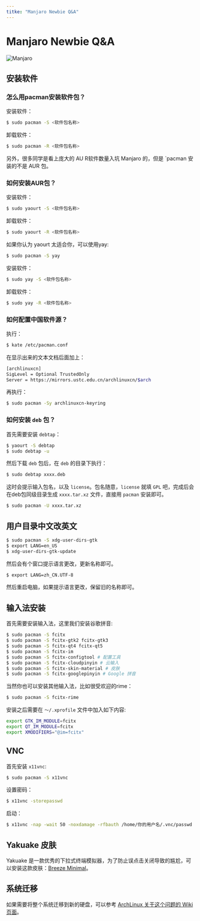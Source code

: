```yaml
---
titke: "Manjaro Newbie Q&A"
---
```

# Manjaro Newbie Q&A

![Manjaro](https://manjaro.org/img/bg10.jpg)

## 安装软件

### 怎么用pacman安装软件包？

安装软件：

```sh
$ sudo pacman -S <软件包名称>
```

卸载软件：

```sh
$ sudo pacman -R <软件包名称>
```

另外，很多同学是看上庞大的 AU R软件数量入坑 Manjaro 的，但是 `pacman 安装的不是 AUR 包。

### 如何安装AUR包？

安装软件：

```sh
$ sudo yaourt -S <软件包名称>
```

卸载软件：

```sh
$ sudo yaourt -R <软件包名称>
```

如果你认为 yaourt 太适合你，可以使用yay:

```sh
$ sudo pacman -S yay
```

安装软件：

```sh
$ sudo yay -S <软件包名称>
```

卸载软件：

```sh
$ sudo yay -R <软件包名称>
```

### 如何配置中国软件源？

执行：

```sh
$ kate /etc/pacman.conf
```

在显示出来的文本文档后面加上：

```sh
[archlinuxcn]
SigLevel = Optional TrustedOnly
Server = https://mirrors.ustc.edu.cn/archlinuxcn/$arch
```

再执行：

```sh
$ sudo pacman -Sy archlinuxcn-keyring
```

### 如何安装 `deb` 包？

首先需要安装 `debtap`：

```sh
$ yaourt -S debtap
$ sudo debtap -u
```

然后下载 `deb` 包后，在 `deb` 的目录下执行：

```sh
$ sudo debtap xxxx.deb
```

这时会提示输入包名，以及 `license`。包名随意，`license` 就填 `GPL` 吧，完成后会在deb包同级目录生成 `xxxx.tar.xz` 文件，直接用 `pacman` 安装即可。

```sh
$ sudo pacman -U xxxx.tar.xz
```

## 用户目录中文改英文

```sh
$ sudo pacman -S xdg-user-dirs-gtk
$ export LANG=en_US
$ xdg-user-dirs-gtk-update
```

然后会有个窗口提示语言更改，更新名称即可。

```sh
$ export LANG=zh_CN.UTF-8
```

然后重启电脑，如果提示语言更改，保留旧的名称即可。

## 输入法安装

首先需要安装输入法，这里我们安装谷歌拼音:

```sh
$ sudo pacman -S fcitx
$ sudo pacman -S fcitx-gtk2 fcitx-gtk3
$ sudo pacman -S fcitx-qt4 fcitx-qt5
$ sudo pacman -S fcitx-im
$ sudo pacman -S fcitx-configtool # 配置工具
$ sudo pacman -S fcitx-cloudpinyin # 云输入
$ sudo pacman -S fcitx-skin-material # 皮肤
$ sudo pacman -S fcitx-googlepinyin # Google 拼音
```

当然你也可以安装其他输入法，比如很受欢迎的rime：

```sh
$ sudo pacman -S fcitx-rime
```

安装之后需要在 `～/.xprofile` 文件中加入如下内容:

```sh
export GTK_IM_MODULE=fcitx
export QT_IM_MODULE=fcitx
export XMODIFIERS="@im=fcitx"
```

## VNC

首先安装 `x11vnc`:

```sh
$ sudo pacman -S x11vnc
```

设置密码：

```sh
$ x11vnc -storepasswd
```

启动：

```sh
$ x11vnc -nap -wait 50 -noxdamage -rfbauth /home/你的用户名/.vnc/passwd -display :0 -nocursor -forever -o /home/你的用户名/.vnc/x11vnc.log -bg
```

## Yakuake 皮肤

Yakuake 是一款优秀的下拉式终端模拟器，为了防止误点击关闭导致的尴尬，可以安装这款皮肤：[Breeze Minimal](https://store.kde.org/p/1106236)。

## 系统迁移

如果需要将整个系统迁移到新的硬盘，可以参考 [ArchLinux 关于这个问题的 Wiki 页面](https://wiki.archlinux.org/index.php/Rsync#Full_system_backup)。
